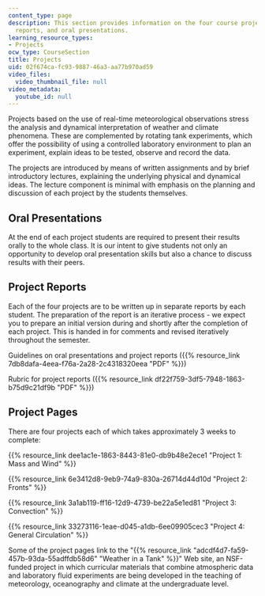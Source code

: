 ```yaml
---
content_type: page
description: This section provides information on the four course projects, project
  reports, and oral presentations.
learning_resource_types:
- Projects
ocw_type: CourseSection
title: Projects
uid: 02f674ca-fc93-9887-46a3-aa77b970ad59
video_files:
  video_thumbnail_file: null
video_metadata:
  youtube_id: null
---
```


Projects based on the use of real-time meteorological observations stress the analysis and dynamical interpretation of weather and climate phenomena. These are complemented by rotating tank experiments, which offer the possibility of using a controlled laboratory environment to plan an experiment, explain ideas to be tested, observe and record the data.

The projects are introduced by means of written assignments and by brief introductory lectures, explaining the underlying physical and dynamical ideas. The lecture component is minimal with emphasis on the planning and discussion of each project by the students themselves.

Oral Presentations
------------------

At the end of each project students are required to present their results orally to the whole class. It is our intent to give students not only an opportunity to develop oral presentation skills but also a chance to discuss results with their peers.

Project Reports
---------------

Each of the four projects are to be written up in separate reports by each student. The preparation of the report is an iterative process - we expect you to prepare an initial version during and shortly after the completion of each project. This is handed in for comments and revised iteratively throughout the semester.

Guidelines on oral presentations and project reports ({{% resource_link 7db8dafa-4eea-f76a-2a28-2c4318320eea "PDF" %}})

Rubric for project reports ({{% resource_link df22f759-3df5-7948-1863-b75d9c21df9b "PDF" %}})

Project Pages
-------------

There are four projects each of which takes approximately 3 weeks to complete:

{{% resource_link dee1ac1e-1863-8443-81e0-db9b48e2ece1 "Project 1: Mass and Wind" %}}

{{% resource_link 6e3412d8-9eb9-74a9-830a-26714d44d10d "Project 2: Fronts" %}}

{{% resource_link 3a1ab119-ff16-12d9-4739-be22a5e1ed81 "Project 3: Convection" %}}

{{% resource_link 33273116-1eae-d045-a1db-6ee09905cec3 "Project 4: General Circulation" %}}

Some of the project pages link to the "{{% resource_link "adcdf4d7-fa59-457b-93da-55adffdb58d6" "Weather in a Tank" %}}" Web site, an NSF-funded project in which curricular materials that combine atmospheric data and laboratory fluid experiments are being developed in the teaching of meteorology, oceanography and climate at the undergraduate level.